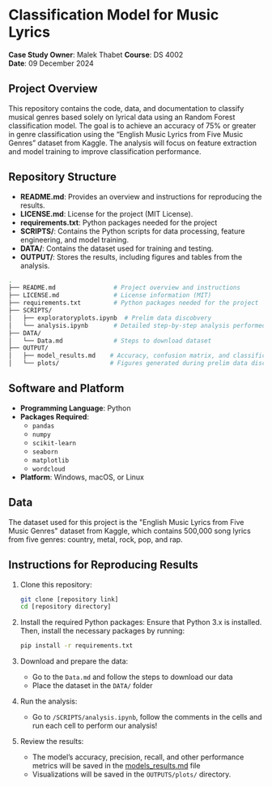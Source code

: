 # Classification Model for Music Lyrics

**Case Study Owner**: Malek Thabet 
**Course**: DS 4002  
**Date**: 09 December 2024

## Project Overview

This repository contains the code, data, and documentation to classify musical genres based solely on lyrical data using an Random Forest classification model. The goal is to achieve an accuracy of 75% or greater in genre classification using the “English Music Lyrics from Five Music Genres” dataset from Kaggle. The analysis will focus on feature extraction and model training to improve classification performance.

## Repository Structure

- **README.md**: Provides an overview and instructions for reproducing the results.
- **LICENSE.md**: License for the project (MIT License).
- **requirements.txt**: Python packages needed for the project
- **SCRIPTS/**: Contains the Python scripts for data processing, feature engineering, and model training.
- **DATA/**: Contains the dataset used for training and testing.
- **OUTPUT/**: Stores the results, including figures and tables from the analysis.

```bash
.
├── README.md                # Project overview and instructions
├── LICENSE.md               # License information (MIT)
├── requirements.txt         # Python packages needed for the project
├── SCRIPTS/
│   ├── exploratoryplots.ipynb  # Prelim data discobvery
│   └── analysis.ipynb       # Detailed step-by-step analysis performed
├── DATA/
│   └── Data.md              # Steps to download dataset
├── OUTPUT/
│   ├── model_results.md    # Accuracy, confusion matrix, and classification report
│   └── plots/              # Figures generated during prelim data discovery
```

## Software and Platform

- **Programming Language**: Python
- **Packages Required**:
  - `pandas`
  - `numpy`
  - `scikit-learn`
  - `seaborn`
  - `matplotlib`
  - `wordcloud`
- **Platform**: Windows, macOS, or Linux

## Data

The dataset used for this project is the "English Music Lyrics from Five Music Genres" dataset from Kaggle, which contains 500,000 song lyrics from five genres: country, metal, rock, pop, and rap.

## Instructions for Reproducing Results

1. Clone this repository:

   ```bash
   git clone [repository link]
   cd [repository directory]
   ```

2. Install the required Python packages: Ensure that Python 3.x is installed. Then, install the necessary packages by running:
   ```bash
   pip install -r requirements.txt
   ```
3. Download and prepare the data:

   - Go to the `Data.md` and follow the steps to download our data
   - Place the dataset in the `DATA/` folder

4. Run the analysis:

   - Go to `/SCRIPTS/analysis.ipynb`, follow the comments in the cells and run each cell to perform our analysis!

5. Review the results:
   - The model’s accuracy, precision, recall, and other performance metrics will be saved in the [models_results.md](OUTPUTS/models_results.md) file
   - Visualizations will be saved in the `OUTPUTS/plots/` directory.
